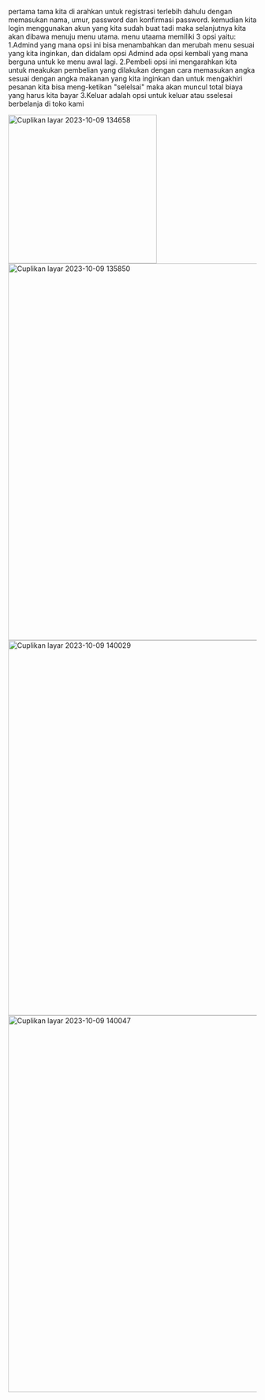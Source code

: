 pertama tama kita di arahkan untuk registrasi terlebih dahulu dengan memasukan nama, umur, password dan konfirmasi password.
kemudian kita login menggunakan akun yang kita sudah buat tadi maka selanjutnya kita akan dibawa menuju menu utama.
menu utaama memiliki 3 opsi yaitu:
1.Admind yang mana opsi ini bisa menambahkan dan merubah menu sesuai yang kita inginkan, dan didalam opsi Admind ada opsi kembali yang mana berguna untuk ke menu awal lagi.
2.Pembeli opsi ini mengarahkan kita untuk meakukan pembelian yang dilakukan dengan cara memasukan angka sesuai dengan angka makanan yang kita inginkan
  dan untuk mengakhiri pesanan kita bisa meng-ketikan "selelsai" maka akan muncul total biaya yang harus kita bayar
3.Keluar adalah opsi untuk keluar atau sselesai berbelanja di toko kami

 <img width="301" alt="Cuplikan layar 2023-10-09 134658" src="https://github.com/aidhilsaputraa/postest_2_Aidhil_saputra/assets/144692163/3cba9524-7a5e-4001-b713-acb1cf55bcde">

<img width="763" alt="Cuplikan layar 2023-10-09 135850" src="https://github.com/aidhilsaputraa/postest_2_Aidhil_saputra/assets/144692163/1ccbbf48-1b5c-43a6-9bf7-32b44574e9d3">

<img width="760" alt="Cuplikan layar 2023-10-09 140029" src="https://github.com/aidhilsaputraa/postest_2_Aidhil_saputra/assets/144692163/9f56897e-2ff2-43bd-827a-a52f754e9fca">

<img width="763" alt="Cuplikan layar 2023-10-09 140047" src="https://github.com/aidhilsaputraa/postest_2_Aidhil_saputra/assets/144692163/9a8b4013-cf22-4d09-b78a-740eab34ed75">

 
